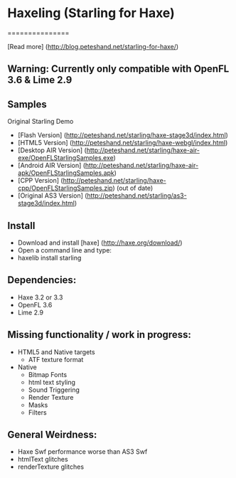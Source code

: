 # Haxeling (Starling for Haxe)
===============

[Read more] (http://blog.peteshand.net/starling-for-haxe/)

## Warning: Currently only compatible with OpenFL 3.6 & Lime 2.9

Samples
-------------------
Original Starling Demo
* [Flash Version] (http://peteshand.net/starling/haxe-stage3d/index.html)
* [HTML5 Version] (http://peteshand.net/starling/haxe-webgl/index.html)
* [Desktop AIR Version] (http://peteshand.net/starling/haxe-air-exe/OpenFLStarlingSamples.exe)
* [Android AIR Version] (http://peteshand.net/starling/haxe-air-apk/OpenFLStarlingSamples.apk)
* [CPP Version] (http://peteshand.net/starling/haxe-cpp/OpenFLStarlingSamples.zip) (out of date)
* [Original AS3 Version] (http://peteshand.net/starling/as3-stage3d/index.html)

Install
-------
* Download and install [haxe] (http://haxe.org/download/)
* Open a command line and type:
* haxelib install starling

Dependencies:
-------------------
* Haxe 3.2 or 3.3
* OpenFL 3.6
* Lime 2.9

Missing functionality / work in progress:
-------------------
* HTML5 and Native targets
  * ATF texture format
* Native
  * Bitmap Fonts
  * html text styling
  * Sound Triggering
  * Render Texture
  * Masks
  * Filters

General Weirdness:
-------------------
* Haxe Swf performance worse than AS3 Swf
* htmlText glitches
* renderTexture glitches
